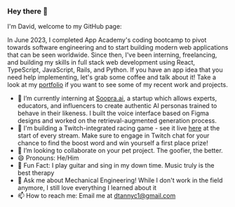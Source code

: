 ### Hey there 👋

I'm David, welcome to my GitHub page:

In June 2023, I completed App Academy's coding bootcamp to pivot towards software engineering and to start building modern web applications that can be seen worldwide. Since then, I've been interning, freelancing, and building my skills in full stack web development using React, TypeScript, JavaScript, Rails, and Python. If you have an app idea that you need help implementing, let's grab some coffee and talk about it! Take a look at my [portfolio](https://dtannyc1.github.io/dtannyc1/) if you want to see some of my recent work and projects.

- 🔭 I’m currently interning at [Soopra.ai](https://www.soopra.ai/), a startup which allows experts, educators, and influencers to create authentic AI personas trained to behave in their likeness. I built the voice interface based on Figma designs and worked on the retrieval-augmented generation process.
- 🚗 I'm building a Twitch-integrated racing game - see it live [here](https://www.twitch.tv/andythefrenchy) at the start of every stream. Make sure to engage in Twitch chat for your chance to find the boost word and win yourself a first place prize!
- 👯 I’m looking to collaborate on your pet project. The goofier, the better.
- 😄 Pronouns: He/Him
- 🎸 Fun Fact: I play guitar and sing in my down time. Music truly is the best therapy
- 💬 Ask me about Mechanical Engineering! While I don't work in the field anymore, I still love everything I learned about it
- 📫 How to reach me: Email me at dtannyc1@gmail.com
